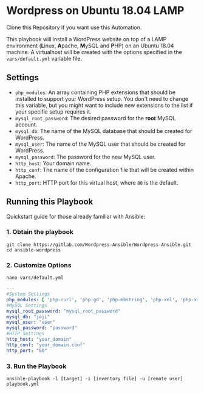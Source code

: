 # Wordpress on Ubuntu 18.04 LAMP
Clone this Repository if you want use this Automation.

This playbook will install a WordPress website on top of a LAMP environment (**L**inux, **A**pache, **M**ySQL and **P**HP) on an Ubuntu 18.04 machine. A virtualhost will be created with the options specified in the `vars/default.yml` variable file.
## Settings
- `php_modules`:  An array containing PHP extensions that should be installed to support your WordPress setup. You don't need to change this variable, but you might want to include new extensions to the list if your specific setup requires it.
- `mysql_root_password`: The desired password for the **root** MySQL account.
- `mysql_db`: The name of the MySQL database that should be created for WordPress.
- `mysql_user`: The name of the MySQL user that should be created for WordPress.
- `mysql_password`: The password for the new MySQL user.
- `http_host`: Your domain name.
- `http_conf`: The name of the configuration file that will be created within Apache.
- `http_port`: HTTP port for this virtual host, where `80` is the default. 
## Running this Playbook
Quickstart guide for those already familiar with Ansible:
### 1. Obtain the playbook
```shell
git clone https://gitlab.com/Wordpress-Ansible/Wordpress-Ansible.git
cd ansible-wordpress
```
### 2. Customize Options
```shell
nano vars/default.yml
```
```yml
---
#System Settings
php_modules: [ 'php-curl', 'php-gd', 'php-mbstring', 'php-xml', 'php-xmlrpc', 'php-soap', 'php-intl', 'php-zip', 'php-fpm' ]
#MySQL Settings
mysql_root_password: "mysql_root_password"
mysql_db: "joji"
mysql_user: "user"
mysql_password: "password"
#HTTP Settings
http_host: "your_domain"
http_conf: "your_domain.conf"
http_port: "80"
```
### 3. Run the Playbook
```command
ansible-playbook -l [target] -i [inventory file] -u [remote user] playbook.yml
```

